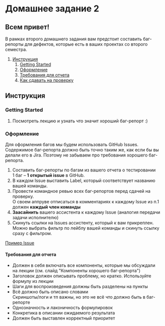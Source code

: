 # Домашнее задание 2

## Всем привет!

В рамках второго домашнего задания вам предстоит составить баг-репорты для дефектов, которые есть в ваших проектах со второго семестра.

1. [Инструкция](#инструкция)
   1. [Getting Started](#getting-started)
   2. [Оформление](#оформление)
   3. [Требования для отчета](#требования-для-отчета)
   4. [Как сдавать на проверку](#как-сдавать-на-проверку)
   

## Инструкция

### Getting Started
1. Посмотреть лекцию и узнать что значит хороший баг-репорт :)

### Оформление
Для оформления багов мы будем использовать GitHub Issues. Содержимое баг-репорта должно быть точно таким же, как если бы вы делали его в Jira. Поэтому не забываем про требования хорошего баг-репорта.

1. Составить баг-репорты по багам из вашего отчета о тестировании  
   1 баг – **1 открытый issue** в GitHub.
2. В каждом Issue выставить Label, который соответствует названию вашей команды.
3. Провести командное ревью всех баг-репортов перед сдачей на проверку.  
   О своем аппруве отписаться в комментариях к каждому Issue из п.1 должен **каждый член команды**
4. **Заасайнить** вашего ассистента к каждому Issue (аналогия передачи задачи исполнителю)
5. Скинуть ссылки на Issues ассистенту, который к вам прикреплен. Можно выбрать фильтр по лейблу вашей команды и скинуть ссылку сразу с фильтром.

[Пример Issue](https://github.com/VK-BMSTU-QA/homework-2-spring-2025/issues/1)


#### Требования для отчета
- Должен в себя включать все компоненты, которые мы обсуждали на лекции (см. слайд "Компоненты хорошего баг-репорта")
- Заголовок должен описывать проблему, но кратко. Используйте формулу из лекции
- Шаги для воспроизведения должны быть разделены на пункты
- Всё должно быть описано словами  
  Скриншоты/логи и тп важны, но это не всё что должно быть в баг-репорте
- Однозначность и лаконичность формулировок
- Конкретика в описании ожидаемого результата
- Должен быть выставлен корректный приоритет
